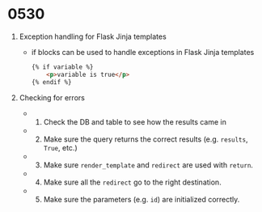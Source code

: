 # 0530

1. Exception handling for Flask Jinja templates

    - if blocks can be used to handle exceptions in Flask Jinja templates

        ```html
        {% if variable %}
            <p>variable is true</p>
        {% endif %}
        ```

2. Checking for errors
    - 1. Check the DB and table to see how the results came in
    - 2. Make sure the query returns the correct results (e.g. `results`, `True`, etc.)
    - 3. Make sure `render_template` and `redirect` are used with `return`.
    - 4. Make sure all the `redirect` go to the right destination.
    - 5. Make sure the parameters (e.g. `id`) are initialized correctly.
